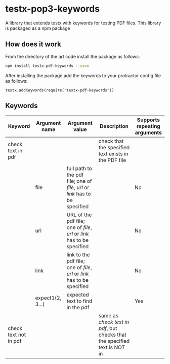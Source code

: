 testx-pop3-keywords
=====

A library that extends testx with keywords for testing PDF files. This library is packaged as a npm package

## How does it work
From the directory of the art code install the package as follows:
```sh
npm install testx-pdf-keywords --save
```

After installing the package add the keywords to your protractor config file as follows:

```
testx.addKeywords(require('testx-pdf-keywords'))
```

## Keywords

| Keyword                | Argument name | Argument value  | Description | Supports repeating arguments |
| ---------------------- | ------------- | --------------- |------------ | ---------------------------- |
| check text in pdf      |               |                 | check that the specified text exists in the PDF file |  |
|                        | file           | full path to the pdf file; one of *file*, *url* or *link* has to be specified || No |
|                        | url           | URL of the pdf file; one of *file*, *url* or *link* has to be specified || No |
|                        | link           | link to the pdf file; one of *file*, *url* or *link* has to be specified || No |
|                        | expect1(2, 3...) | expected text to find in the pdf || Yes |
| check text not in pdf  |               |                 | same as *check text in pdf*, but checks that the specified text is NOT in |  |
